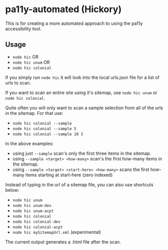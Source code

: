 # pa11y-automated (Hickory)

This is for creating a more automated approach to using the pa11y accessibility tool.

## Usage

* `node hic` OR
* `node hic unum` OR
* `node hic colonial`

If you simply run `node hic` it will look into the local urls.json file for a list of urls to scan.

If you want to scan an entire site using it's sitemap, use `node hic unum` or `node hic colonial`.

Quite often you will only want to scan a sample selection from all of the urls in the sitemap. For that use:

* `node hic colonial --sample`
* `node hic colonial --sample 5`
* `node hic colonial --sample 10 3`

In the above examples:

* using just `--sample` scan's only the first three items in the sitemap.
* using `--sample <target> <how-many>` scan's the first how-many items in the sitemap.
* using `--sample <target> <start-here> <how-many>` scans the first how-many items starting at start-here (zero indexed)

Instead of typing in the url of a sitemap file, you can also use shortcuts below:

* `node hic unum`
* `node hic unum-dev`
* `node hic unum-acpt`
* `node hic colonial`
* `node hic colonial-dev`
* `node hic colonial-acpt`
* `node hic mySitemapUrl.xml` (experimental)

The current output generates a .html file after the scan.
